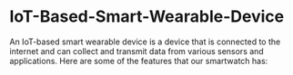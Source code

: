 # IoT-Based-Smart-Wearable-Device
An IoT-based smart wearable device is a device that is connected to the internet and can collect and transmit data from various sensors and applications. Here are some of the features that our smartwatch has:
